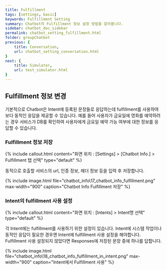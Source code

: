 ```yaml
---
title: Fulfillment
tags: [settings, basic]
keywords: Fulfillment Setting
summary: Chatbot의 Fulfillment 정보 설정 방법을 알아봅니다.
sidebar: chatbot_doc_sidebar
permalink: chatbot_setting_fulfillment.html
folder: groupChatbot
previous: {
    title: Conversation, 
    url: chatbot_setting_conversation.html
}
next: {
    title: Simulator,
    url: test_simulator.html
}
---
```


## Fulfillment 정보 변경

기본적으로 Chatbot은 Intent에 등록된 문장들로 응답하는데 fulfillment를 사용하여 보다 동적인 응답을 제공할 수 있습니다. 예를 들어 사용자가 금요일에 영화를 예약하려는 경우 서비스가 DB를 확인하여 사용자에게 금요일 예약 가능 여부에 대한 정보를 응답할 수 있습니다. 

### Fulfillment 정보 저장
 {% include callout.html content="화면 위치 : [Settings] > [Chatbot Info.] > Fulfillment 탭 선택" type="default" %}

동적으로 호출할 서비스의 url, 인증 정보, 헤더 정보 등을 입력 후 저장합니다.

{% include image.html file="chatbot_info\17_chatbot_info_fulfillment.png" max-width="900" caption="Chatbot Info Fulfillment 저장" %}

### Intent의 fulfillment 사용 설정
 {% include callout.html content="화면 위치 : [Intents] > Intent명 선택" type="default" %}

각 Intent에는 fulfillment를 사용하기 위한 설정이 있습니다. Intent에 시스템 작업이나 동적인 응답이 필요한 경우엔 Intent에 fulfillment 사용 설정을 해야합니다. Fulfillment 사용 설정되지 않았다면 Responses에 저장된 문장 중에 하나를 답합니다. 

{% include image.html file="chatbot_info\18_chatbot_info_fulfillment_in_intent.png" max-width="900" caption="Intent에서 Fulfillment 사용" %}